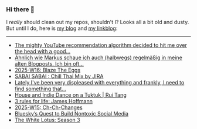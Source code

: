 ### Hi there 👋

I _really_ should clean out my repos, shouldn't I? Looks all a bit old and dusty. But until I do, here is [my blog](https://lostfocus.de/) and [my linkblog](https://dominikschwind.com/links):

--- 

<!-- POST-LIST:START -->
- [The mighty YouTube recommendation algorithm decided to hit me over the head with a good…](https://lostfocus.de/2025/04/22/234550/)
- [Ähnlich wie Markus schaue ich auch &lpar;halbwegs&rpar; regelmäßig in meine alten Blogposts. Ich bin oft…](https://lostfocus.de/2025/04/21/234545/)
- [2025-W16: Blaze The Eggs](https://lostfocus.de/2025/04/20/2025-w16-blaze-the-eggs/)
- [SABAI SABAI : Chill Thai Mix by JIRA](https://www.youtube.com/watch?v=RiKc3X3NY0k)
- [Lately I&#39;ve been very displeased with everything and frankly, I need to find something that…](https://lostfocus.de/2025/04/17/234532/)
- [House and Indie Dance on a Tuktuk | Rui Tang](https://www.youtube.com/watch?v=_PHmOG6hdwk)
- [3 rules for life: James Hoffmann](https://www.youtube.com/watch?v=72yeeuFjtSk)
- [2025-W15: Ch-Ch-Changes](https://lostfocus.de/2025/04/13/2025-w15-ch-ch-changes/)
- [Bluesky’s Quest to Build Nontoxic Social Media](https://www.newyorker.com/magazine/2025/04/14/blueskys-quest-to-build-nontoxic-social-media)
- [The White Lotus: Season 3](https://lostfocus.de/2025/04/07/the-white-lotus-season-3/)
<!-- POST-LIST:END -->

<!--
**lostfocus/lostfocus** is a ✨ _special_ ✨ repository because its `README.md` (this file) appears on your GitHub profile.

Here are some ideas to get you started:

- 🔭 I’m currently working on ...
- 🌱 I’m currently learning ...
- 👯 I’m looking to collaborate on ...
- 🤔 I’m looking for help with ...
- 💬 Ask me about ...
- 📫 How to reach me: ...
- 😄 Pronouns: ...
- ⚡ Fun fact: ...
-->
